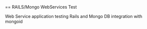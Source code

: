 == RAILS/Mongo WebServices Test

Web Service application testing Rails and Mongo DB integration with mongoid 


